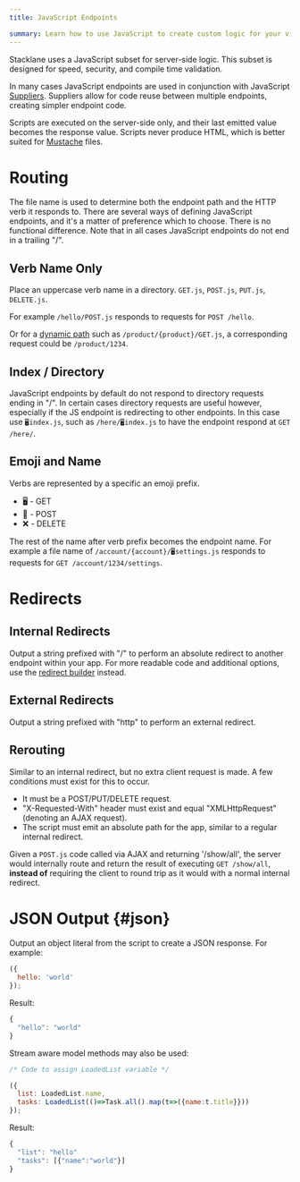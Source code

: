 ```yaml
---
title: JavaScript Endpoints

summary: Learn how to use JavaScript to create custom logic for your views and endpoints.
---
```


Stacklane uses a JavaScript subset for server-side logic.
This subset is designed for speed, security, and compile time validation.

In many cases JavaScript endpoints are used in conjunction with JavaScript
[Suppliers](/🗄/Article/scripting/suppliers.md).
Suppliers allow for code reuse between multiple endpoints, creating simpler endpoint code.

Scripts are executed on the server-side only, and their last emitted value
becomes the response value. Scripts never produce HTML, which is better suited
for [Mustache](/🗄/Article/endpoints/mustache.md) files.

# Routing

The file name is used to determine both the endpoint path and the HTTP verb it responds to.
There are several ways of defining JavaScript endpoints, and it's a matter of preference
which to choose.  There is no functional difference.
Note that in all cases JavaScript endpoints do not end in a trailing "/".

## Verb Name Only

Place an uppercase verb name in a directory.
`GET.js`, `POST.js`, `PUT.js`, `DELETE.js`.

For example `/hello/POST.js`
responds to requests for `POST /hello`.

Or for a [dynamic path](/🗄/Article/endpoints/dynamic.md) 
such as `/product/{product}/GET.js`, a
corresponding request could be `/product/1234`.

## Index / Directory

JavaScript endpoints by default do not respond to directory requests ending in "/".
In certain cases directory requests are useful however,
especially if the JS endpoint is redirecting to other endpoints.
In this case use `🖥index.js`, such as `/here/🖥index.js`
to have the endpoint respond at `GET /here/`.

## Emoji and Name

Verbs are represented by a specific an emoji prefix.

- 🖥 - GET
- 📮 - POST
- ❌ - DELETE

The rest of the name after verb prefix becomes the endpoint name.
For example a file name of
`/account/{account}/🖥settings.js`
responds to requests for `GET /account/1234/settings`.

# Redirects

## Internal Redirects

Output a string prefixed with "/"
to perform an absolute redirect to another endpoint within your app.
For more readable code and additional options, use the
[redirect builder](/🗄/Article/scripting/helpers.md#redirect) instead.
    
## External Redirects

Output a string prefixed with "http" to perform an external redirect.
   
## Rerouting

Similar to an internal redirect, but no extra client request is made.
A few conditions must exist for this to occur.

- It must be a POST/PUT/DELETE request.
- "X-Requested-With" header must exist and equal "XMLHttpRequest" (denoting an AJAX request).
- The script must emit an absolute path for the app, similar to a regular internal redirect.

Given a `POST.js` code called via AJAX and returning '/show/all', the server would
internally route and return the result of executing `GET /show/all`, **instead of**
requiring the client to round trip as it would with a normal internal redirect.

# JSON Output {#json}

Output an object literal from the script to create a JSON response.  For example:

```javascript
({
  hello: 'world'
});
```

Result:

```javascript
{
  "hello": "world"
}
```

Stream aware model methods may also be used:

```javascript
/* Code to assign LoadedList variable */

({
  list: LoadedList.name,
  tasks: LoadedList(()=>Task.all().map(t=>({name:t.title}}))
});
```

Result:

```javascript
{
  "list": "hello"
  "tasks": [{"name":"world"}]
}
```